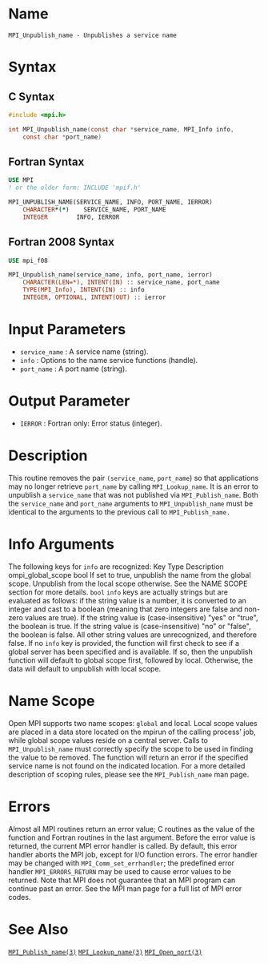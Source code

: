 # Name

    MPI_Unpublish_name - Unpublishes a service name

# Syntax

## C Syntax

```c
#include <mpi.h>

int MPI_Unpublish_name(const char *service_name, MPI_Info info,
    const char *port_name)
```

## Fortran Syntax

```fortran
USE MPI
! or the older form: INCLUDE 'mpif.h'

MPI_UNPUBLISH_NAME(SERVICE_NAME, INFO, PORT_NAME, IERROR)
    CHARACTER*(*)    SERVICE_NAME, PORT_NAME
    INTEGER        INFO, IERROR
```

## Fortran 2008 Syntax

```fortran
USE mpi_f08

MPI_Unpublish_name(service_name, info, port_name, ierror)
    CHARACTER(LEN=*), INTENT(IN) :: service_name, port_name
    TYPE(MPI_Info), INTENT(IN) :: info
    INTEGER, OPTIONAL, INTENT(OUT) :: ierror
```


# Input Parameters

* `service_name` : A service name (string).
* `info` : Options to the name service functions (handle).
* `port_name` : A port name (string).

# Output Parameter

* `IERROR` : Fortran only: Error status (integer).

# Description

This routine removes the pair `(service_name`, `port_name`) so that
applications may no longer retrieve `port_name` by calling
`MPI_Lookup_name`. It is an error to unpublish a `service_name` that was
not published via `MPI_Publish_name`. Both the `service_name` and
`port_name` arguments to `MPI_Unpublish_name` must be identical to the
arguments to the previous call to `MPI_Publish_name.`

# Info Arguments

The following keys for `info` are recognized:
    Key                   Type      Description
    ompi_global_scope     bool      If set to true, unpublish the name from
                                    the global scope.  Unpublish from the local
                                    scope otherwise.  See the NAME SCOPE
                                    section for more details.
`bool` `info` keys are actually strings but are evaluated as follows: if
the string value is a number, it is converted to an integer and cast to
a boolean (meaning that zero integers are false and non-zero values are
true). If the string value is (case-insensitive) "yes" or "true",
the boolean is true. If the string value is (case-insensitive) "no" or
"false", the boolean is false. All other string values are
unrecognized, and therefore false.
If no `info` key is provided, the function will first check to see if a
global server has been specified and is available. If so, then the
unpublish function will default to global scope first, followed by
local. Otherwise, the data will default to unpublish with local scope.

# Name Scope

Open MPI supports two name scopes: `global` and local. Local scope
values are placed in a data store located on the mpirun of the calling
process' job, while global scope values reside on a central server.
Calls to `MPI_Unpublish_name` must correctly specify the scope to be used
in finding the value to be removed. The function will return an error if
the specified service name is not found on the indicated location.
For a more detailed description of scoping rules, please see the
`MPI_Publish_name` man page.

# Errors

Almost all MPI routines return an error value; C routines as the value
of the function and Fortran routines in the last argument.
Before the error value is returned, the current MPI error handler is
called. By default, this error handler aborts the MPI job, except for
I/O function errors. The error handler may be changed with
`MPI_Comm_set_errhandler`; the predefined error handler `MPI_ERRORS_RETURN`
may be used to cause error values to be returned. Note that MPI does not
guarantee that an MPI program can continue past an error.
See the MPI man page for a full list of MPI error codes.

# See Also

[`MPI_Publish_name(3)`](./?file=MPI_Publish_name.md)
[`MPI_Lookup_name(3)`](./?file=MPI_Lookup_name.md)
[`MPI_Open_port(3)`](./?file=MPI_Open_port.md)
